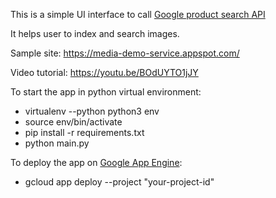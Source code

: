 This is a simple UI interface to call [Google product search API](https://cloud.google.com/vision/product-search/docs/)

It helps user to index and search images.

Sample site: https://media-demo-service.appspot.com/

Video tutorial: https://youtu.be/BOdUYTO1jJY

To start the app in python virtual environment:
+ virtualenv --python python3 env
+ source env/bin/activate
+ pip install -r requirements.txt
+ python main.py
  
To deploy the app on [Google App Engine](https://cloud.google.com/appengine/docs/standard/python/getting-started/deploying-the-application):
+ gcloud app deploy --project "your-project-id"
